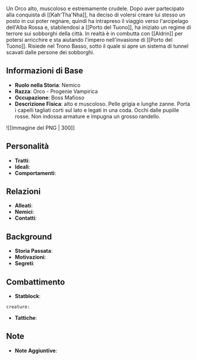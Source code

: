 Un Orco alto, muscoloso e estremamente crudele. Dopo aver partecipato alla conquista di [[Kah'Tha'Nha]], ha deciso di volersi creare lui stesso un posto in cui poter regnare, quindi ha intrapreso il viaggio verso l'arcipelago dell'Alba Rossa e, stabilendosi a [[Porto del Tuono]], ha iniziato un regime di terrore sui sobborghi della città.
In realtà è in combutta con [[Aldrin]] per potersi arricchire e sta aiutando l'impero nell'invasione di [[Porto del Tuono]].
Risiede nel Trono Basso, sotto il quale si apre un sistema di tunnel scavati dalle persone dei sobborghi.

## Informazioni di Base
- **Ruolo nella Storia**: Nemico
- **Razza**: Orco - Progenie Vampirica
- **Occupazione**: Boss Mafioso
- **Descrizione Fisica**: alto e muscoloso. Pelle grigia e lunghe zanne. Porta i capelli tagliati corti sul lato e legati in una coda. Occhi dalle pupille rosse. Non indossa armature e impugna un grosso randello. 

![[Immagine del PNG | 300]]

## Personalità
- **Tratti**: 
- **Ideali**: 
- **Comportamenti**: 

## Relazioni
- **Alleati**: 
- **Nemici**: 
- **Contatti**: 

## Background
- **Storia Passata**: 
- **Motivazioni**: 
- **Segreti**: 

## Combattimento
- **Statblock**: 
```statblock
creature:
```

- **Tattiche**: 

## Note
- **Note Aggiuntive**: 

